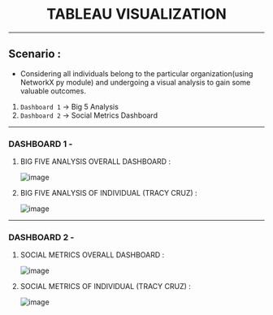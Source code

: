 # <center> TABLEAU VISUALIZATION 

<hr>

## Scenario :

* Considering all individuals belong to the particular organization(using NetworkX py module) and undergoing a visual analysis to gain some valuable outcomes.


1)  `Dashboard 1` -> Big 5 Analysis
2)  `Dashboard 2` -> Social Metrics Dashboard

<HR>

### DASHBOARD 1 - 

1) BIG FIVE ANALYSIS OVERALL DASHBOARD :

   ![image](https://github.com/jeelan-ds786/Detecting-User-Level-Depression-Using-Social-Network-Text-Analysis-/assets/97782415/39590f83-7fc3-42c4-abcd-bfd6e159ade9)


2) BIG FIVE ANALYSIS OF INDIVIDUAL (TRACY CRUZ) :

   ![image](https://github.com/jeelan-ds786/Detecting-User-Level-Depression-Using-Social-Network-Text-Analysis-/assets/97782415/460d6669-423a-4765-a086-6e17f8e24b43)


<HR> 

### DASHBOARD 2 - 

1) SOCIAL METRICS OVERALL DASHBOARD  :

   ![image](https://github.com/jeelan-ds786/Detecting-User-Level-Depression-Using-Social-Network-Text-Analysis-/assets/97782415/87b28304-17a4-432d-a433-e772176b72a2)


2) SOCIAL METRICS OF INDIVIDUAL (TRACY CRUZ) :

   ![image](https://github.com/jeelan-ds786/Detecting-User-Level-Depression-Using-Social-Network-Text-Analysis-/assets/97782415/9cdd997b-37cc-4290-8c45-381780ed0c39)
